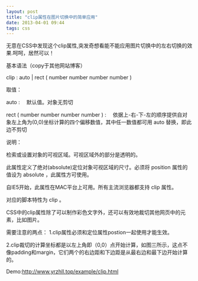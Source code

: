 ```yaml
---
layout: post
title: "clip属性在图片切换中的简单应用"
date: 2013-04-01 09:44
tags: css
---
```

无意在CSS中发现这个clip属性,突发奇想看能不能应用图片切换中的左右切换的效果.呵呵，居然可以！

 基本语法（copy于其他网站博客）
 
  clip : auto | rect ( number number number number )
  
 取值：
 
 auto	:　	默认值。对象无剪切
 
 rect ( number number number number )	:　	依据<span class="stress">上-右-下-左</span>的顺序提供自对象左上角为(0,0)坐标计算的四个偏移数值，其中任一数值都可用 auto 替换，即此边不剪切
 
  <!--more -->
  
  说明：
  
  检索或设置对象的可视区域。可视区域外的部分是透明的。
  
  此属性定义了绝对(absolute)定位对象可视区域的尺寸。必须将<span class="stress"> position 属性的值设为 absolute</span> ，此属性方可使用。
  
  自IE5开始，此属性在MAC平台上可用。<span class="stress">所有主流浏览器都支持 clip 属性</span>。
  
  对应的脚本特性为 clip 。
  
  CSS中的clip属性除了可以制作彩色文字外，还可以有效地裁切其他网页中的元素，比如图片。
  
  
  需要注意的两点：
  1.clip属性必须和定位属性postion一起使用才能生效。
  
  2.clip裁切的计算坐标都是以左上角即（0,0）点开始计算，如图三所示，这点不像padding和margin，它们两个的右边距和下边距是从最右边和最下边开始计算的。
  

  Demo:<a href="http://www.yrzhll.top/example/clip.html" target="_blank">http://www.yrzhll.top/example/clip.html</a>
